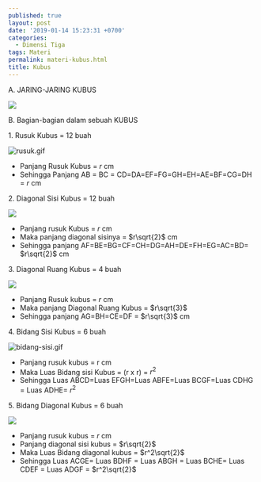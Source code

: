 ```yaml
---
published: true
layout: post
date: '2019-01-14 15:23:31 +0700'
categories:
  - Dimensi Tiga
tags: Materi
permalink: materi-kubus.html
title: Kubus
---
```



A. JARING-JARING KUBUS

![]({{site.baseurl}}/media/jaring-kubus.gif)


B. Bagian-bagian dalam sebuah KUBUS

1\. Rusuk Kubus = 12 buah

![rusuk.gif]({{site.baseurl}}/media/rusuk.gif)


*   Panjang Rusuk Kubus = _r_ cm
*   Sehingga Panjang AB = BC = CD=DA=EF=FG=GH=EH=AE=BF=CG=DH = _r_ cm

2\. Diagonal Sisi Kubus = 12 buah

![]({{site.baseurl}}/media/diagonal-sisi.gif)

*   Panjang rusuk Kubus = _r_ cm
*   Maka panjang diagonal sisinya = $r\\sqrt\{2}$ cm
*   Sehingga panjang AF=BE=BG=CF=CH=DG=AH=DE=FH=EG=AC=BD= $r\\sqrt\{2}$ cm

3\. Diagonal Ruang Kubus = 4 buah

![]({{site.baseurl}}/media/diagonal-sisi-2.gif)

*   Panjang Rusuk kubus = _r_ cm
*   Maka panjang Diagonal Ruang Kubus = $r\\sqrt\{3}$
*   Sehingga panjang AG=BH=CE=DF = $r\\sqrt\{3}$ cm

4\. Bidang Sisi Kubus = 6 buah

![bidang-sisi.gif]({{site.baseurl}}/media/bidang-sisi.gif)


*   Panjang rusuk kubus = r cm
*   Maka Luas Bidang sisi Kubus = (r x r) = $r^2$
*   Sehingga Luas ABCD=Luas EFGH=Luas ABFE=Luas BCGF=Luas CDHG = Luas ADHE= $r^2$

5\. Bidang Diagonal Kubus = 6 buah

![]({{site.baseurl}}/media/bidang-diagonal.gif)

*   Panjang rusuk kubus = _r_ cm
*   Panjang diagonal sisi kubus = $r\\sqrt\{2}$
*   Maka Luas Bidang diagonal kubus = $r^2\\sqrt\{2}$
*   Sehingga Luas ACGE= Luas BDHF = Luas ABGH = Luas BCHE= Luas CDEF = Luas ADGF =  $r^2\\sqrt\{2}$
